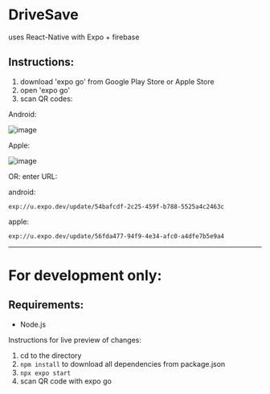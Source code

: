 # DriveSave

uses React-Native with Expo + firebase 

## Instructions:
1. download 'expo go' from Google Play Store or Apple Store
2. open 'expo go'
3. scan QR codes:
   
Android:

 ![image](https://github.com/ywang0789/DriveSave/assets/115739161/55bafdd9-71c9-448e-a502-c425316736c5)

Apple:

 ![image](https://github.com/ywang0789/DriveSave/assets/115739161/2c6f3cff-0223-4ac3-b679-c004dbffbc3b)

OR: enter URL:

android: 
```
exp://u.expo.dev/update/54bafcdf-2c25-459f-b788-5525a4c2463c
```

apple: 
```
exp://u.expo.dev/update/56fda477-94f9-4e34-afc0-a4dfe7b5e9a4
```





--------------------------------------------------------------------------------
# For development only:

## Requirements: 
- Node.js

Instructions for live preview of changes:
1. cd to the directory
2. ```npm install``` to download all dependencies from package.json
3. ```npx expo start```
4. scan QR code with expo go
